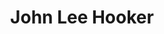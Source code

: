 ---
title: "John Lee Hooker"
summary: "\"Boom Boom\" is a song written by American blues singer and guitarist John Lee Hooker and recorded in 1961. Although it became a blues standard, music critic Charles Shaar Murray calls it \"the greatest pop song he ever wrote\". \"Boom Boom\" was both an American R&B and pop chart success in 1962 and a UK top-twenty hit in 1992.
The song is one of Hooker's most identifiable and enduring songs and \"among the tunes that every band on the R&B circuit simply had to play\". It has been recorded by numerous blues and other artists, including a 1965 North American hit by the Animals."
image: "john-lee-hooker.jpg"
apple_music_artist_url: "https://music.apple.com/gb/artist/john-lee-hooker/97536"
wikipedia_url: "https://en.wikipedia.org/wiki/Boom_Boom_(John_Lee_Hooker_song)"
---